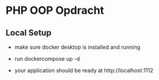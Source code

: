 # PHP OOP Opdracht

## Local Setup

- make sure docker desktop is installed and running

- run dockercompose up -d

- your application should be ready at http://localhost:1112
